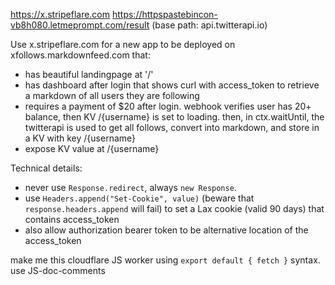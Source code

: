 https://x.stripeflare.com
https://httpspastebincon-vb8h080.letmeprompt.com/result (base path: api.twitterapi.io)

Use x.stripeflare.com for a new app to be deployed on xfollows.markdownfeed.com that:

- has beautiful landingpage at '/'
- has dashboard after login that shows curl with access_token to retrieve a markdown of all users they are following
- requires a payment of $20 after login. webhook verifies user has 20+ balance, then KV /{username} is set to loading. then, in ctx.waitUntil, the twitterapi is used to get all follows, convert into markdown, and store in a KV with key /{username}
- expose KV value at /{username}

Technical details:

- never use `Response.redirect`, always `new Response`.
- use `Headers.append("Set-Cookie", value)` (beware that `response.headers.append` will fail) to set a Lax cookie (valid 90 days) that contains access_token
- also allow authorization bearer token to be alternative location of the access_token

make me this cloudflare JS worker using `export default { fetch }` syntax. use JS-doc-comments
